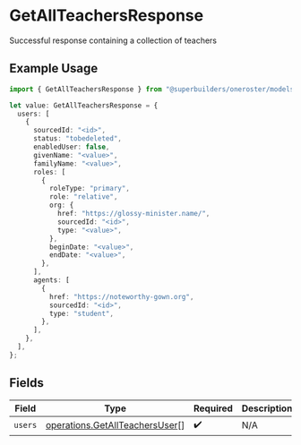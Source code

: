 # GetAllTeachersResponse

Successful response containing a collection of teachers

## Example Usage

```typescript
import { GetAllTeachersResponse } from "@superbuilders/oneroster/models/operations";

let value: GetAllTeachersResponse = {
  users: [
    {
      sourcedId: "<id>",
      status: "tobedeleted",
      enabledUser: false,
      givenName: "<value>",
      familyName: "<value>",
      roles: [
        {
          roleType: "primary",
          role: "relative",
          org: {
            href: "https://glossy-minister.name/",
            sourcedId: "<id>",
            type: "<value>",
          },
          beginDate: "<value>",
          endDate: "<value>",
        },
      ],
      agents: [
        {
          href: "https://noteworthy-gown.org",
          sourcedId: "<id>",
          type: "student",
        },
      ],
    },
  ],
};
```

## Fields

| Field                                                                            | Type                                                                             | Required                                                                         | Description                                                                      |
| -------------------------------------------------------------------------------- | -------------------------------------------------------------------------------- | -------------------------------------------------------------------------------- | -------------------------------------------------------------------------------- |
| `users`                                                                          | [operations.GetAllTeachersUser](../../models/operations/getallteachersuser.md)[] | :heavy_check_mark:                                                               | N/A                                                                              |